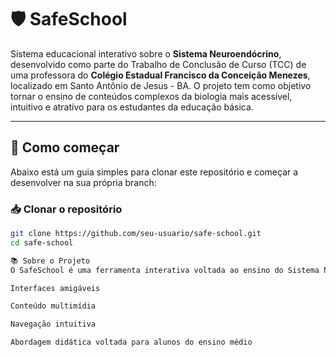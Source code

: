 # 🛡️ SafeSchool

Sistema educacional interativo sobre o **Sistema Neuroendócrino**, desenvolvido como parte do Trabalho de Conclusão de Curso (TCC) de uma professora do **Colégio Estadual Francisco da Conceição Menezes**, localizado em Santo Antônio de Jesus - BA. O projeto tem como objetivo tornar o ensino de conteúdos complexos da biologia mais acessível, intuitivo e atrativo para os estudantes da educação básica.

---

## 🚀 Como começar

Abaixo está um guia simples para clonar este repositório e começar a desenvolver na sua própria branch:

### 📥 Clonar o repositório

```bash
git clone https://github.com/seu-usuario/safe-school.git
cd safe-school

📚 Sobre o Projeto
O SafeSchool é uma ferramenta interativa voltada ao ensino do Sistema Neuroendócrino, parte fundamental da biologia humana. Com o uso de recursos digitais, o projeto visa facilitar o entendimento de como os sistemas nervoso e endócrino interagem no corpo humano, por meio de:

Interfaces amigáveis

Conteúdo multimídia

Navegação intuitiva

Abordagem didática voltada para alunos do ensino médio
